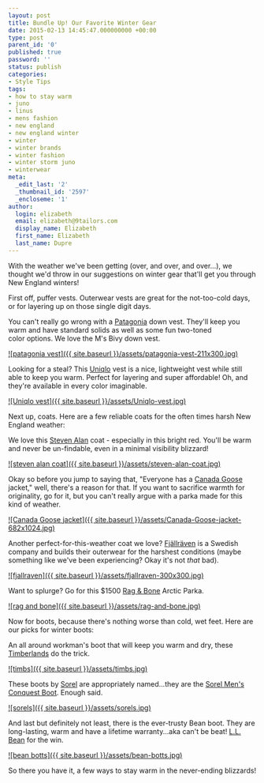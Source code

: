 ```yaml
---
layout: post
title: Bundle Up! Our Favorite Winter Gear
date: 2015-02-13 14:45:47.000000000 +00:00
type: post
parent_id: '0'
published: true
password: ''
status: publish
categories:
- Style Tips
tags:
- how to stay warm
- juno
- linus
- mens fashion
- new england
- new england winter
- winter
- winter brands
- winter fashion
- winter storm juno
- winterwear
meta:
  _edit_last: '2'
  _thumbnail_id: '2597'
  _encloseme: '1'
author:
  login: elizabeth
  email: elizabeth@9tailors.com
  display_name: Elizabeth
  first_name: Elizabeth
  last_name: Dupre
---
```

With the weather we've been getting (over, and over, and over...), we thought we'd throw in our suggestions on winter gear that'll get you through New England winters!

First off, puffer vests. Outerwear vests are great for the not-too-cold days, or for layering up on those single digit days.

You can't really go wrong with a [Patagonia](http://www.patagonia.com/us/search/bivy%20vest) down vest. They'll keep you warm and have standard solids as well as some fun two-toned color options. We love the M's Bivy down vest.

[![patagonia vest]({{ site.baseurl }}/assets/patagonia-vest-211x300.jpg)](http://blog.9tailors.com/uploads/patagonia-vest.jpg)

Looking for a steal? This [Uniqlo](http://www.uniqlo.com/us/product/men-ultra-light-down-vest-131364.html) vest is a nice, lightweight vest while still able to keep you warm. Perfect for layering and super affordable! Oh, and they're available in every color imaginable.

[![Uniqlo vest]({{ site.baseurl }}/assets/Uniqlo-vest.jpg)](http://blog.9tailors.com/uploads/Uniqlo-vest.jpg)

Next up, coats. Here are a few reliable coats for the often times harsh New England weather:

We love this [Steven Alan](http://www.stevenalan.com/F14_PFM111026W14015.html?dwvar_F14__PFM111026W14015_color=601#cgid=mens-clothing-jackets-and-outerwear&start=12&sz=12&frmt=ajax&start=12&hitcount=31) coat - especially in this bright red. You'll be warm and never be un-findable, even in a minimal visibility blizzard!

[![steven alan coat]({{ site.baseurl }}/assets/steven-alan-coat.jpg)](http://blog.9tailors.com/uploads/steven-alan-coat.jpg)

Okay so before you jump to saying that, "Everyone has a [Canada Goose](http://www.canada-goose.com/langford-parka-2062M.html#start=1) jacket," well, there's a reason for that. If you want to sacrifice warmth for originality, go for it, but you can't really argue with a parka made for this kind of weather.

[![Canada Goose jacket]({{ site.baseurl }}/assets/Canada-Goose-jacket-682x1024.jpg)](http://blog.9tailors.com/uploads/Canada-Goose-jacket.jpg)

Another perfect-for-this-weather coat we love? [Fjällräven](http://www.fjallraven.us/collections/jackets/products/yupik-parka) is a Swedish company and builds their outerwear for the harshest conditions (maybe something like we've been experiencing? Okay it's not _that_ bad).

[![fjallraven]({{ site.baseurl }}/assets/fjallraven-300x300.jpg)](http://blog.9tailors.com/uploads/fjallraven.jpg)

Want to splurge? Go for this $1500 [Rag & Bone](http://www.rag-bone.com/arctic-parka/d/7181C16779) Arctic Parka.

[![rag and bone]({{ site.baseurl }}/assets/rag-and-bone.jpg)](http://blog.9tailors.com/uploads/rag-and-bone.jpg)

Now for boots, because there's nothing worse than cold, wet feet. Here are our picks for winter boots:

An all around workman's boot that will keep you warm and dry, these [Timberlands](http://shop.timberland.com/product/index.jsp?c=1106599&productId=11645349&prodFindSrc=paramNav) do the trick.

[![timbs]({{ site.baseurl }}/assets/timbs.jpg)](http://blog.9tailors.com/uploads/timbs.jpg)

These boots by [Sorel](http://www.sorel.com/on/demandware.store/Sites-Sorel_US-Site/en_US/Default-Start) are appropriately named...they are the [Sorel Men's Conquest Boot](http://www.zappos.com/sorel-conquest~2). Enough said.

[![sorels]({{ site.baseurl }}/assets/sorels.jpg)](http://blog.9tailors.com/uploads/sorels.jpg)

And last but definitely not least, there is the ever-trusty Bean boot. They are long-lasting, warm and have a lifetime warranty...aka can't be beat! [L.L. Bean](http://www.llbean.com/llb/shop/506794?page=boots&nav=gnro-hp) for the win.

[![bean botts]({{ site.baseurl }}/assets/bean-botts.jpg)](http://blog.9tailors.com/uploads/bean-botts.jpg)

So there you have it, a few ways to stay warm in the never-ending blizzards!